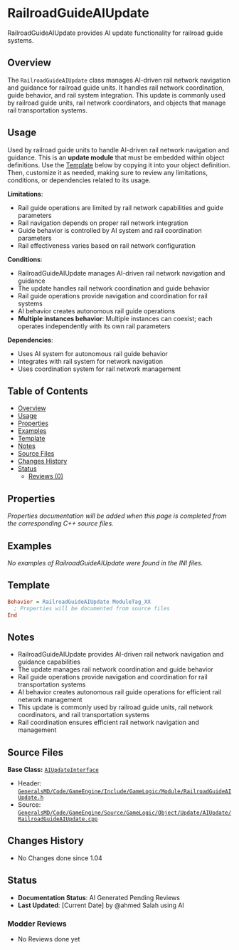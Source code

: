 # RailroadGuideAIUpdate

RailroadGuideAIUpdate provides AI update functionality for railroad guide systems.

## Overview

The `RailroadGuideAIUpdate` class manages AI-driven rail network navigation and guidance for railroad guide units. It handles rail network coordination, guide behavior, and rail system integration. This update is commonly used by railroad guide units, rail network coordinators, and objects that manage rail transportation systems.

## Usage

Used by railroad guide units to handle AI-driven rail network navigation and guidance. This is an **update module** that must be embedded within object definitions. Use the [Template](#template) below by copying it into your object definition. Then, customize it as needed, making sure to review any limitations, conditions, or dependencies related to its usage.

**Limitations**:
- Rail guide operations are limited by rail network capabilities and guide parameters
- Rail navigation depends on proper rail network integration
- Guide behavior is controlled by AI system and rail coordination parameters
- Rail effectiveness varies based on rail network configuration

**Conditions**:
- RailroadGuideAIUpdate manages AI-driven rail network navigation and guidance
- The update handles rail network coordination and guide behavior
- Rail guide operations provide navigation and coordination for rail systems
- AI behavior creates autonomous rail guide operations
- **Multiple instances behavior**: Multiple instances can coexist; each operates independently with its own rail parameters

**Dependencies**:
- Uses AI system for autonomous rail guide behavior
- Integrates with rail system for network navigation
- Uses coordination system for rail network management

## Table of Contents

- [Overview](#overview)
- [Usage](#usage)
- [Properties](#properties)
- [Examples](#examples)
- [Template](#template)
- [Notes](#notes)
- [Source Files](#source-files)
- [Changes History](#changes-history)
- [Status](#status)
  - [Reviews (0)](#modder-reviews)

## Properties

*Properties documentation will be added when this page is completed from the corresponding C++ source files.*

## Examples

*No examples of RailroadGuideAIUpdate were found in the INI files.*

## Template

```ini
Behavior = RailroadGuideAIUpdate ModuleTag_XX
  ; Properties will be documented from source files
End
```

## Notes

- RailroadGuideAIUpdate provides AI-driven rail network navigation and guidance capabilities
- The update manages rail network coordination and guide behavior
- Rail guide operations provide navigation and coordination for rail transportation systems
- AI behavior creates autonomous rail guide operations for efficient rail network management
- This update is commonly used by railroad guide units, rail network coordinators, and rail transportation systems
- Rail coordination ensures efficient rail network navigation and management

## Source Files

**Base Class:** [`AIUpdateInterface`](../../GeneralsMD/Code/GameEngine/Include/GameLogic/Module/AIUpdate.h)

- Header: [`GeneralsMD/Code/GameEngine/Include/GameLogic/Module/RailroadGuideAIUpdate.h`](../../GeneralsMD/Code/GameEngine/Include/GameLogic/Module/RailroadGuideAIUpdate.h)
- Source: [`GeneralsMD/Code/GameEngine/Source/GameLogic/Object/Update/AIUpdate/RailroadGuideAIUpdate.cpp`](../../GeneralsMD/Code/GameEngine/Source/GameLogic/Object/Update/AIUpdate/RailroadGuideAIUpdate.cpp)

## Changes History

- No Changes done since 1.04

## Status

- **Documentation Status**: AI Generated Pending Reviews 
- **Last Updated**: [Current Date] by @ahmed Salah using AI

### Modder Reviews 
- No Reviews done yet